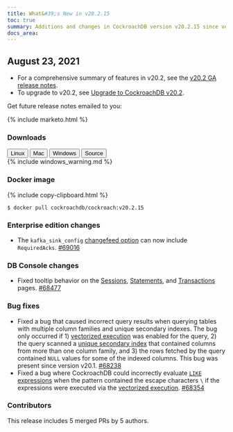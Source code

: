 ```yaml
---
title: What&#39;s New in v20.2.15
toc: true
summary: Additions and changes in CockroachDB version v20.2.15 since version v20.2.14
docs_area: 
---
```


## August 23, 2021

- For a comprehensive summary of features in v20.2, see the [v20.2 GA release notes](v20.2.0.html).
- To upgrade to v20.2, see [Upgrade to CockroachDB v20.2](../v20.2/upgrade-cockroach-version.html).

Get future release notes emailed to you:

{% include marketo.html %}


### Downloads

<div id="os-tabs" class="filters clearfix">
    <a href="https://binaries.cockroachdb.com/cockroach-v20.2.15.linux-amd64.tgz"><button id="linux" class="filter-button" data-scope="linux" data-eventcategory="linux-binary-release-notes">Linux</button></a>
    <a href="https://binaries.cockroachdb.com/cockroach-v20.2.15.darwin-10.9-amd64.tgz"><button id="mac" class="filter-button" data-scope="mac" data-eventcategory="mac-binary-release-notes">Mac</button></a>
    <a href="https://binaries.cockroachdb.com/cockroach-v20.2.15.windows-6.2-amd64.zip"><button id="windows" class="filter-button" data-scope="windows" data-eventcategory="windows-binary-release-notes">Windows</button></a>
    <a href="https://binaries.cockroachdb.com/cockroach-v20.2.15.src.tgz"><button id="source" class="filter-button" data-scope="source" data-eventcategory="source-release-notes">Source</button></a>
</div>

<section class="filter-content" data-scope="windows">
{% include windows_warning.md %}
</section>

### Docker image

{% include copy-clipboard.html %}
~~~shell
$ docker pull cockroachdb/cockroach:v20.2.15
~~~


### Enterprise edition changes

- The `kafka_sink_config` [changefeed option](../v20.2/create-changefeed.html) can now include `RequiredAcks`. [#69016][#69016]

### DB Console changes

- Fixed tooltip behavior on the [Sessions](../v20.2/ui-sessions-page.html), [Statements](../v20.2/ui-statements-page.html), and [Transactions](../v20.2/ui-transactions-page.html) pages. [#68477][#68477]

### Bug fixes

- Fixed a bug that caused incorrect query results when querying tables with multiple column families and unique secondary indexes. The bug only occurred if 1) [vectorized execution](../v20.2/vectorized-execution.html) was enabled for the query, 2) the query scanned a [unique secondary index](../v20.2/indexes.html) that contained columns from more than one column family, and 3) the rows fetched by the query contained `NULL` values for some of the indexed columns. This bug was present since version v20.1. [#68238][#68238]
- Fixed a bug where CockroachDB could incorrectly evaluate [`LIKE` expressions](../v20.2/scalar-expressions.html#string-pattern-matching) when the pattern contained the escape characters `\` if the expressions were executed via the [vectorized execution](../v20.2/vectorized-execution.html). [#68354][#68354]


### Contributors

This release includes 5 merged PRs by 5 authors.

[#68238]: https://github.com/cockroachdb/cockroach/pull/68238
[#68354]: https://github.com/cockroachdb/cockroach/pull/68354
[#68477]: https://github.com/cockroachdb/cockroach/pull/68477
[#69016]: https://github.com/cockroachdb/cockroach/pull/69016

